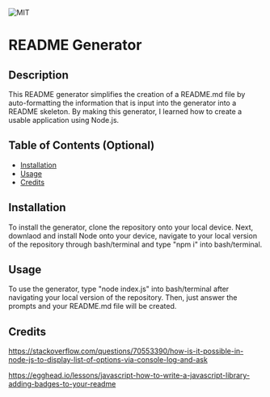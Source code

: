 ![MIT](https://img.shields.io/github/license/taylorpahl/README-Generator)

# README Generator

## Description

This README generator simplifies the creation of a README.md file by auto-formatting the information that is input into the generator into a README skeleton. By making this generator, I learned how to create a usable application using Node.js.

## Table of Contents (Optional)

- [Installation](#installation)
- [Usage](#usage)
- [Credits](#credits)

## Installation

To install the generator, clone the repository onto your local device. Next, downlaod and install Node onto your device, navigate to your local version of the repository through bash/terminal and type "npm i" into bash/terminal.

## Usage

To use the generator, type "node index.js" into bash/terminal after navigating your local version of the repository. Then, just answer the prompts and your README.md file will be created.

## Credits

https://stackoverflow.com/questions/70553390/how-is-it-possible-in-node-js-to-display-list-of-options-via-console-log-and-ask

https://egghead.io/lessons/javascript-how-to-write-a-javascript-library-adding-badges-to-your-readme

